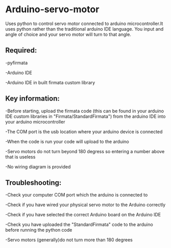# Arduino-servo-motor
Uses python to control servo motor connected to arduino microcontroller.It uses python rather than the traditional arduino IDE language. You input and angle of choice and your servo motor will turn to that angle.

## Required:

-pyfirmata

-Arduino IDE 

-Arduino IDE in built firmata custom library

## Key information:

-Before starting, upload the firmata code (this can be found in your arduino IDE custom libraries in "Firmata/StandardFirmata") from the arduino IDE into your arduino microcontroller

-The COM port is the usb location where your arduino device is connected

-When the code is run your code will upload to the arduino 

-Servo motors do not turn beyond 180 degress so entering a number above that is useless

-No wiring diagram is provided

## Troubleshooting:

-Check your computer COM port which the arduino is connected to

-Check if you have wired your physical servo motor to the Arduino correctly

-Check if you have selected the correct Arduino board on the Arduino IDE

-Check you have uploaded the "StandardFirmata" code to the arduino before running the python code

-Servo motors (generally)do not turn more than 180 degrees 
